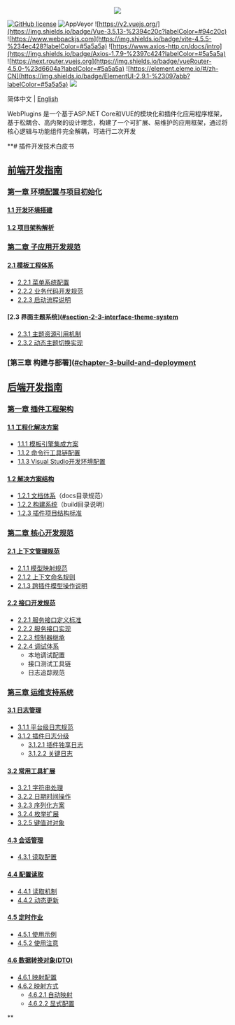<p align="center" dir="auto">
  <a href="https://opensource.ganweicloud.com" rel="nofollow">
    <img style="max-width:100%;" src="https://github.com/ganweisoft/WebPlugins/blob/main/src/logo.jpg">
  </a>
</p>

[![GitHub license](https://camo.githubusercontent.com/5eaf3ed8a7e8ccb15c21d967b8635ac79e8b1865da3a5ccf78d2572a3e10738a/68747470733a2f2f696d672e736869656c64732e696f2f6769746875622f6c6963656e73652f646f746e65742f6173706e6574636f72653f636f6c6f723d253233306230267374796c653d666c61742d737175617265)](https://github.com/ganweisoft/WebPlugins/blob/main/LICENSE) ![AppVeyor](https://ci.appveyor.com/api/projects/status/v8gfh6pe2u2laqoa?svg=true) ![https://v2.vuejs.org/](https://img.shields.io/badge/Vue-3.5.13-%2394c20c?labelColor=#94c20c) ![https://www.webpackjs.com](https://img.shields.io/badge/vite-4.5.5-%234ec428?labelColor=#5a5a5a) ![https://www.axios-http.cn/docs/intro](https://img.shields.io/badge/Axios-1.7.9-%2397c424?labelColor=#5a5a5a) ![https://next.router.vuejs.org](https://img.shields.io/badge/vueRouter-4.5.0-%23d6604a?labelColor=#5a5a5a) ![https://element.eleme.io/#/zh-CN](https://img.shields.io/badge/ElementUI-2.9.1-%23097abb?labelColor=#5a5a5a) ![](https://img.shields.io/badge/join-discord-infomational)

简体中文 | [English](README.md)

WebPlugins 是一个基于ASP.NET Core和VUE的模块化和插件化应用程序框架，基于松耦合、高内聚的设计理念，构建了一个可扩展、易维护的应用框架，通过将核心逻辑与功能组件完全解耦，可进行二次开发


**# 插件开发技术白皮书

## [前端开发指南](https://github.com/ganweisoft/WebPlugins/wiki/front%E2%80%90end.README.zh%E2%80%90cn)
### [第一章 环境配置与项目初始化](#chapter-1-environment-configuration-and-project-initialization)
#### [1.1 开发环境搭建](https://github.com/ganweisoft/WebPlugins/wiki/front%E2%80%90end%E2%80%90CN#1-%E4%BD%BF%E7%94%A8nvm%E5%AE%89%E8%A3%85)
#### [1.2 项目架构解析](https://github.com/ganweisoft/WebPlugins/wiki/front%E2%80%90end%E2%80%90CN#2-%E9%A1%B9%E7%9B%AE%E7%BB%93%E6%9E%84%E8%AF%B4%E6%98%8E)

### [第二章 子应用开发规范](https://github.com/ganweisoft/WebPlugins/wiki/front%E2%80%90end%E2%80%90CN#2-%E9%A1%B9%E7%9B%AE%E7%BB%93%E6%9E%84%E8%AF%B4%E6%98%8E)
#### [2.1 模板工程体系](https://github.com/ganweisoft/WebPlugins/wiki/front%E2%80%90end%E2%80%90CN#31-%E7%A4%BA%E4%BE%8B%E6%A8%A1%E6%9D%BF%E6%96%87%E4%BB%B6%E7%BB%93%E6%9E%84%E8%AE%BE%E5%A4%87%E8%81%94%E5%8A%A8)
- [2.2.1 菜单系统配置](https://github.com/ganweisoft/WebPlugins/wiki/front%E2%80%90end%E2%80%90CN#32-%E9%85%8D%E7%BD%AE%E8%8F%9C%E5%8D%95)
- [2.2.2 业务代码开发规范](https://github.com/ganweisoft/WebPlugins/wiki/front%E2%80%90end%E2%80%90CN#33-%E4%BB%A3%E7%A0%81%E5%BC%80%E5%8F%91)
- [2.2.3 启动流程说明](https://github.com/ganweisoft/WebPlugins/wiki/front%E2%80%90end%E2%80%90CN#34-%E5%90%AF%E5%8A%A8%E9%A1%B9%E7%9B%AE)

#### [2.3 界面主题系统]([#section-2-3-interface-theme-system](https://github.com/ganweisoft/WebPlugins/wiki/front%E2%80%90end%E2%80%90CN#35-%E4%B8%BB%E9%A2%98%E9%85%8D%E7%BD%AE)
- [2.3.1 主题资源引用机制](https://github.com/ganweisoft/WebPlugins/wiki/front%E2%80%90end%E2%80%90CN#351-%E4%B8%BB%E9%A2%98%E5%BC%95%E7%94%A8)
- [2.3.2 动态主题切换实现](https://github.com/ganweisoft/WebPlugins/wiki/front%E2%80%90end%E2%80%90CN#352-%E4%B8%BB%E9%A2%98%E5%88%87%E6%8D%A2)

### [第三章 构建与部署]([#chapter-3-build-and-deployment](https://github.com/ganweisoft/WebPlugins/wiki/front%E2%80%90end%E2%80%90CN#4-%E5%AD%90%E5%BA%94%E7%94%A8%E6%89%93%E5%8C%85)


## [后端开发指南](https://github.com/ganweisoft/WebPlugins/wiki/back%E2%80%90end.README.zh%E2%80%90cn)
### [第一章 插件工程架构]([#chapter-1-plugin-engineering-architecture](https://github.com/ganweisoft/WebPlugins/wiki/back%E2%80%90end%E2%80%90CN#%E6%8F%92%E4%BB%B6%E5%B7%A5%E7%A8%8B%E6%9E%B6%E6%9E%84))
#### [1.1 工程化解决方案]([#section-1-1-engineering-solutions](https://github.com/ganweisoft/WebPlugins/wiki/back%E2%80%90end%E2%80%90CN#%E5%B7%A5%E7%A8%8B%E5%8C%96%E8%A7%A3%E5%86%B3%E6%96%B9%E6%A1%88))
- [1.1.1 模板引擎集成方案]([#subsection-1-1-1-template-engine-integration-scheme](https://github.com/ganweisoft/WebPlugins/wiki/back%E2%80%90end%E2%80%90CN#%E4%B8%8B%E8%BD%BD%E6%A8%A1%E6%9D%BF%E5%BC%95%E6%93%8E))
- [1.1.2 命令行工具链配置](#subsection-1-1-2-command-line-toolchain-configuration)
- [1.1.3 Visual Studio开发环境配置](#subsection-1-1-3-visual-studio-development-environment-setup)

#### [1.2 解决方案结构](#section-1-2-solution-structure)
- [1.2.1 文档体系]([#subsection-1-2-1-documentation-system](https://github.com/ganweisoft/WebPlugins/wiki/back%E2%80%90end%E2%80%90CN#docs%E8%A7%A3%E5%86%B3%E6%96%B9%E6%A1%88%E6%96%87%E4%BB%B6%E5%A4%B9))（docs目录规范）
- [1.2.2 构建系统]([#subsection-1-2-2-build-system](https://github.com/ganweisoft/WebPlugins/wiki/back%E2%80%90end%E2%80%90CN#build%E8%A7%A3%E5%86%B3%E6%96%B9%E6%A1%88%E6%96%87%E4%BB%B6%E5%A4%B9))（build目录说明）
- [1.2.3 插件项目结构标准]([#subsection-1-2-3-plugin-project-structure-standards](https://github.com/ganweisoft/WebPlugins/wiki/back%E2%80%90end%E2%80%90CN#%E6%8F%92%E4%BB%B6%E9%A1%B9%E7%9B%AE))

### [第二章 核心开发规范]([#chapter-2-core-development-standards](https://github.com/ganweisoft/WebPlugins/wiki/back%E2%80%90end%E2%80%90CN#%E4%B8%8A%E4%B8%8B%E6%96%87%E7%AE%A1%E7%90%86%E8%A7%84%E8%8C%83))
#### [2.1 上下文管理规范]([#section-2-1-context-management-standards](https://github.com/ganweisoft/WebPlugins/wiki/back%E2%80%90end%E2%80%90CN#%E4%B8%8A%E4%B8%8B%E6%96%87%E7%AE%A1%E7%90%86%E8%A7%84%E8%8C%83))
- [2.1.1 模型映射规范]([#subsection-2-1-1-model-mapping-standards](https://github.com/ganweisoft/WebPlugins/wiki/back%E2%80%90end%E2%80%90CN#%E6%A8%A1%E5%9E%8B%E6%98%A0%E5%B0%84%E8%A7%84%E8%8C%83))
- [2.1.2 上下文命名规则]([#subsection-2-1-2-context-naming-conventions](https://github.com/ganweisoft/WebPlugins/wiki/back%E2%80%90end%E2%80%90CN#%E4%B8%8A%E4%B8%8B%E6%96%87%E5%91%BD%E5%90%8D%E8%A7%84%E8%8C%83))
- [2.1.3 跨插件模型操作说明]([#subsection-2-1-3-cross-plugin-interaction-mechanism](https://github.com/ganweisoft/WebPlugins/wiki/back%E2%80%90end%E2%80%90CN#%E8%B7%A8%E6%8F%92%E4%BB%B6%E6%A8%A1%E5%9E%8B%E6%93%8D%E4%BD%9C%E8%AF%B4%E6%98%8E))


#### [2.2 接口开发规范]([#section-2-2-api-development-standards](https://github.com/ganweisoft/WebPlugins/wiki/back%E2%80%90end%E2%80%90CN#%E6%8E%A5%E5%8F%A3%E5%AE%9A%E4%B9%89%E5%8F%8A%E8%B0%83%E7%94%A8))
- [2.2.1 服务接口定义标准]([#subsection-2-2-1-service-interface-definition-standards](https://github.com/ganweisoft/WebPlugins/wiki/back%E2%80%90end%E2%80%90CN#%E6%9C%8D%E5%8A%A1%E6%8E%A5%E5%8F%A3%E5%AE%9A%E4%B9%89))
- [2.2.2 服务接口实现]([#subsection-2-2-2-implementation-class-development-guide](https://github.com/ganweisoft/WebPlugins/wiki/back%E2%80%90end%E2%80%90CN#%E6%9C%8D%E5%8A%A1%E6%8E%A5%E5%8F%A3%E5%AE%9E%E7%8E%B0))
- [2.2.3 控制器继承]([#subsection-2-2-3-controller-inheritance-pattern](https://github.com/ganweisoft/WebPlugins/wiki/back%E2%80%90end%E2%80%90CN#%E6%8E%A7%E5%88%B6%E5%99%A8%E7%BB%A7%E6%89%BF))
- [2.2.4 调试体系]([#subsection-2-2-4-debugging-system](https://github.com/ganweisoft/WebPlugins/wiki/back%E2%80%90end%E2%80%90CN#%E6%9C%AC%E5%9C%B0%E8%B0%83%E8%AF%95%E6%8E%A5%E5%8F%A3))
  - 本地调试配置
  - 接口测试工具链
  - 日志追踪规范

### [第三章 运维支持系统]([#chapter-3-operations-support-system](https://github.com/ganweisoft/WebPlugins/wiki/back%E2%80%90end%E2%80%90CN#%E6%97%A5%E5%BF%97%E7%AE%A1%E7%90%86))
#### [3.1 日志管理]([#section-3-1-log-management](https://github.com/ganweisoft/WebPlugins/wiki/back%E2%80%90end%E2%80%90CN#%E6%97%A5%E5%BF%97%E7%AE%A1%E7%90%86))
- [3.1.1 平台级日志规范]([#subsection-3-1-1-platform-level-log-standards](https://github.com/ganweisoft/WebPlugins/wiki/back%E2%80%90end%E2%80%90CN#%E5%B9%B3%E5%8F%B0%E6%97%A5%E5%BF%97%E8%BE%93%E5%87%BA))
- [3.1.2 插件日志分级]([#subsection-3-1-2-plugin-log-classification](https://github.com/ganweisoft/WebPlugins/wiki/back%E2%80%90end%E2%80%90CN#%E6%8F%92%E4%BB%B6%E6%97%A5%E5%BF%97%E8%BE%93%E5%87%BA))
  - [3.1.2.1 插件独享日志]([#subsubsection-3-1-2-1-plugin-exclusive-logs](https://github.com/ganweisoft/WebPlugins/wiki/back%E2%80%90end%E2%80%90CN#%E6%8F%92%E4%BB%B6%E7%8B%AC%E4%BA%AB%E6%97%A5%E5%BF%97))
  - [3.1.2.2 关键日志]([#subsubsection-3-1-2-2-critical-logs](https://github.com/ganweisoft/WebPlugins/wiki/back%E2%80%90end%E2%80%90CN#%E5%85%B3%E9%94%AE%E6%93%8D%E4%BD%9C%E6%97%A5%E5%BF%97))

#### [3.2 常用工具扩展]([#section-3-2-common-utility-extensions](https://github.com/ganweisoft/WebPlugins/wiki/back%E2%80%90end%E2%80%90CN#%E5%B8%B8%E7%94%A8%E5%B8%AE%E5%8A%A9%E6%89%A9%E5%B1%95))
- [3.2.1 字符串处理]([#subsection-3-2-1-string-processing](https://github.com/ganweisoft/WebPlugins/wiki/back%E2%80%90end%E2%80%90CN#%E5%AD%97%E7%AC%A6%E4%B8%B2%E6%89%A9%E5%B1%95))
- [3.2.2 日期时间操作]([#subsection-3-2-2-date-time-operations](https://github.com/ganweisoft/WebPlugins/wiki/back%E2%80%90end%E2%80%90CN#%E6%97%A5%E6%9C%9F%E6%89%A9%E5%B1%95))
- [3.2.3 序列化方案]([#subsection-3-2-3-serialization-schemes](https://github.com/ganweisoft/WebPlugins/wiki/back%E2%80%90end%E2%80%90CN#%E5%BA%8F%E5%88%97%E5%8C%96%E6%89%A9%E5%B1%95))
- [3.2.4 枚举扩展]([#subsection-3-2-4-enum-enhancements](https://github.com/ganweisoft/WebPlugins/wiki/back%E2%80%90end%E2%80%90CN#%E6%9E%9A%E4%B8%BE%E6%89%A9%E5%B1%95))
- [3.2.5 键值对对象]([#subsection-3-2-5-key-value-container](https://github.com/ganweisoft/WebPlugins/wiki/back%E2%80%90end%E2%80%90CN#%E9%94%AE%E5%80%BC%E5%AF%B9%E5%AF%B9%E8%B1%A1))

#### [4.3 会话管理]([#section-4-3-session-management](https://github.com/ganweisoft/WebPlugins/wiki/back%E2%80%90end%E2%80%90CN#%E4%BC%9A%E8%AF%9D%E4%BF%A1%E6%81%AF))
- [4.3.1 读取配置]([#subsection-4-3-1-context-session-mechanism](https://github.com/ganweisoft/WebPlugins/wiki/back%E2%80%90end%E2%80%90CN#%E8%AF%BB%E5%8F%96%E9%85%8D%E7%BD%AE))

#### [4.4 配置读取](#section-4-4-configuration-reading)
- [4.4.1 读取机制](#subsection-4-4-1-reading-mechanism)
- [4.4.2 动态更新](#subsection-4-4-2-dynamic-updates)

#### [4.5 定时作业]([#section-4-5-scheduled-jobs](https://github.com/ganweisoft/WebPlugins/wiki/back%E2%80%90end%E2%80%90CN#%E5%AE%9A%E6%97%B6%E4%BD%9C%E4%B8%9A))
- [4.5.1 使用示例]([#subsection-4-5-1-usage-examples](https://github.com/ganweisoft/WebPlugins/wiki/back%E2%80%90end%E2%80%90CN#%E4%BD%BF%E7%94%A8%E7%A4%BA%E4%BE%8B))
- [4.5.2 使用注意]([#subsection-4-5-2-usage-notes](https://github.com/ganweisoft/WebPlugins/wiki/back%E2%80%90end%E2%80%90CN#%E4%BD%BF%E7%94%A8%E6%B3%A8%E6%84%8F))

#### [4.6 数据转换对象(DTO)]([#section-4-6-data-transfer-object-dto](https://github.com/ganweisoft/WebPlugins/wiki/back%E2%80%90end%E2%80%90CN#%E6%95%B0%E6%8D%AE%E8%BD%AC%E6%8D%A2%E5%AF%B9%E8%B1%A1dto))
- [4.6.1 映射配置]([#subsection-4-6-1-mapping-configuration](https://github.com/ganweisoft/WebPlugins/wiki/back%E2%80%90end%E2%80%90CN#%E6%98%A0%E5%B0%84%E9%85%8D%E7%BD%AE))
- [4.6.2 映射方式]([#subsection-4-6-2-mapping-methods](https://github.com/ganweisoft/WebPlugins/wiki/back%E2%80%90end%E2%80%90CN#%E6%98%A0%E5%B0%84%E6%96%B9%E5%BC%8F%E4%B8%80))
  - [4.6.2.1 自动映射]([#subsubsection-4-6-2-1-automatic-mapping](https://github.com/ganweisoft/WebPlugins/wiki/back%E2%80%90end%E2%80%90CN#%E6%98%A0%E5%B0%84%E6%96%B9%E5%BC%8F%E4%B8%80))
  - [4.6.2.2 显式配置]([#subsubsection-4-6-2-2-explicit-configuration](https://github.com/ganweisoft/WebPlugins/wiki/back%E2%80%90end%E2%80%90CN#%E6%98%A0%E5%B0%84%E6%96%B9%E5%BC%8F%E4%BA%8C))

**
